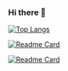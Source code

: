 ### Hi there 👋

<!--
**tomo1227/tomo1227** is a ✨ _special_ ✨ repository because its `README.md` (this file) appears on your GitHub profile.

Here are some ideas to get you started:

- 🔭 I’m currently working on ...
- 🌱 I’m currently learning ...
- 👯 I’m looking to collaborate on ...
- 🤔 I’m looking for help with ...
- 💬 Ask me about ...
- 📫 How to reach me: ...
- 😄 Pronouns: ...
- ⚡ Fun fact: ...
-->
[![Top Langs](https://github-readme-stats.vercel.app/api/top-langs/?username=tomo1227&theme=noctis_minimus&layout=compact)](https://github.com/anuraghazra/github-readme-stats)

[![Readme Card](https://github-readme-stats.vercel.app/api/pin/?username=tomo1227&repo=pathy&theme=noctis_minimus)](https://github.com/tomo1227/pathy)

[![Readme Card](https://github-readme-stats.vercel.app/api/pin/?username=tomo1227&repo=helpman&theme=noctis_minimus)](https://github.com/tomo1227/helpman)
